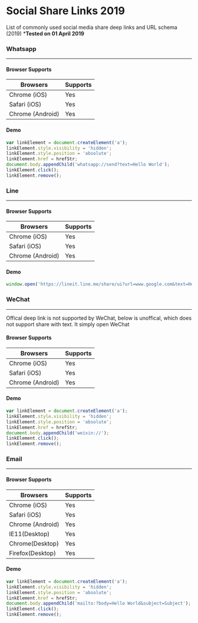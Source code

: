 # Social Share Links 2019
List of commonly used social media share deep links and URL schema (2019)
***Tested on 01 April 2019**

### Whatsapp

------------
#### Browser Supports
|  Browsers | Supports  |
| ------------ | ------------ |
|  Chrome (iOS) | Yes  |
| Safari (iOS)  | Yes  |
|Chrome (Android)|Yes|

#### Demo
```javascript
var linkElement = document.createElement('a');
linkElement.style.visibility = 'hidden';
linkElement.style.position = 'absolute';
linkElement.href = hrefStr;
document.body.appendChild('whatsapp://send?text=Hello World');
linkElement.click();
linkElement.remove();
```

### Line
------------
#### Browser Supports
|  Browsers | Supports  |
| ------------ | ------------ |
|  Chrome (iOS) | Yes  |
| Safari (iOS)  | Yes  |
|Chrome (Android)|Yes|

#### Demo
```javascript
window.open('https://lineit.line.me/share/ui?url=www.google.com&text=Hello World','_blank');
```

### WeChat
------------
Offical deep link is not supported by WeChat, below is unoffical, which does not support share with text. It simply open WeChat

#### Browser Supports
|  Browsers | Supports  |
| ------------ | ------------ |
|  Chrome (iOS) | Yes  |
| Safari (iOS)  | Yes  |
|Chrome (Android)|Yes|

#### Demo
```javascript
var linkElement = document.createElement('a');
linkElement.style.visibility = 'hidden';
linkElement.style.position = 'absolute';
linkElement.href = hrefStr;
document.body.appendChild('weixin://');
linkElement.click();
linkElement.remove();
```
### Email
------------
#### Browser Supports
|  Browsers | Supports  |
| ------------ | ------------ |
|  Chrome (iOS) | Yes  |
| Safari (iOS)  | Yes  |
|Chrome (Android)|Yes|
|IE11(Desktop)|Yes|
|Chrome(Desktop)|Yes|
|Firefox(Desktop)|Yes|

#### Demo
```javascript
var linkElement = document.createElement('a');
linkElement.style.visibility = 'hidden';
linkElement.style.position = 'absolute';
linkElement.href = hrefStr;
document.body.appendChild('mailto:?body=Hello World&subject=Subject');
linkElement.click();
linkElement.remove();
```
